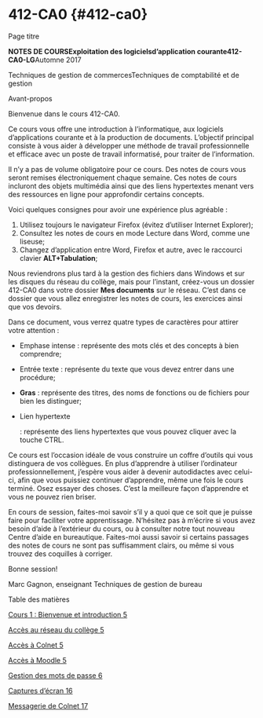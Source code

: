 # 412-CA0 {#412-ca0}

Page titre

**NOTES DE COURSExploitation des logicielsd’application courante412-CA0-LG**Automne 2017

Techniques de gestion de commercesTechniques de comptabilité et de gestion

Avant-propos

Bienvenue dans le cours 412-CA0.

Ce cours vous offre une introduction à l’informatique, aux logiciels d’applications courante et à la production de documents. L’objectif principal consiste à vous aider à développer une méthode de travail professionnelle et efficace avec un poste de travail informatisé, pour traiter de l’information.

Il n’y a pas de volume obligatoire pour ce cours. Des notes de cours vous seront remises électroniquement chaque semaine. Ces notes de cours incluront des objets multimédia ainsi que des liens hypertextes menant vers des ressources en ligne pour approfondir certains concepts.

Voici quelques consignes pour avoir une expérience plus agréable :

1.  Utilisez toujours le navigateur Firefox (évitez d’utiliser Internet Explorer);
2.  Consultez les notes de cours en mode Lecture dans Word, comme une liseuse;
3.  Changez d’application entre Word, Firefox et autre, avec le raccourci clavier **ALT+Tabulation**;

Nous reviendrons plus tard à la gestion des fichiers dans Windows et sur les disques du réseau du collège, mais pour l’instant, créez-vous un dossier 412-CA0 dans votre dossier **Mes documents** sur le réseau. C’est dans ce dossier que vous allez enregistrer les notes de cours, les exercices ainsi que vos devoirs.

Dans ce document, vous verrez quatre types de caractères pour attirer votre attention :

*   Emphase intense : représente des mots clés et des concepts à bien comprendre;
*   Entrée texte : représente du texte que vous devez entrer dans une procédure;
*   **Gras** : représente des titres, des noms de fonctions ou de fichiers pour bien les distinguer;
*   Lien hypertexte

     : représente des liens hypertextes que vous pouvez cliquer avec la touche CTRL.

Ce cours est l’occasion idéale de vous construire un coffre d’outils qui vous distinguera de vos collègues. En plus d’apprendre à utiliser l’ordinateur professionnellement, j’espère vous aider à devenir autodidactes avec celui-ci, afin que vous puissiez continuer d’apprendre, même une fois le cours terminé. Osez essayer des choses. C’est la meilleure façon d’apprendre et vous ne pouvez rien briser.

En cours de session, faites-moi savoir s’il y a quoi que ce soit que je puisse faire pour faciliter votre apprentissage. N’hésitez pas à m’écrire si vous avez besoin d’aide à l’extérieur du cours, ou à consulter notre tout nouveau Centre d’aide en bureautique. Faites-moi aussi savoir si certains passages des notes de cours ne sont pas suffisamment clairs, ou même si vous trouvez des coquilles à corriger.

Bonne session!

Marc Gagnon, enseignant Techniques de gestion de bureau

Table des matières

[Cours 1 : Bienvenue et introduction 5](export/cours_1_bienvenue_et_introduction/README.md)

[Accès au réseau du collège 5](export/cours_1_bienvenue_et_introduction/acces_au_reseau_du_college.md)

[Accès à Colnet 5](export/cours_1_bienvenue_et_introduction/acces_a_colnet.md)

[Accès à Moodle 5](export/cours_1_bienvenue_et_introduction/acces_a_moodle.md)

[Gestion des mots de passe 6](export/cours_1_bienvenue_et_introduction/gestion_des_mots_de_passe.md)

[Captures d’écran 16](export/cours_1_bienvenue_et_introduction/captures_decran.md)

[Messagerie de Colnet 17](export/cours_1_bienvenue_et_introduction/messagerie_de_colnet.md)